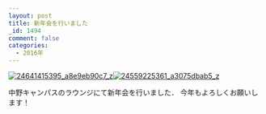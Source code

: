 ```yaml
---
layout: post
title: 新年会を行いました
_id: 1494
comment: false
categories:
  - 2016年
---
```


[![24641415395_a8e9eb90c7_z](/wp-content/uploads/2016/01/24641415395_a8e9eb90c7_z.jpg)](/wp-content/uploads/2016/01/24641415395_a8e9eb90c7_z.jpg)[![24559225361_a3075dbab5_z](/wp-content/uploads/2016/01/24559225361_a3075dbab5_z.jpg)](/wp-content/uploads/2016/01/24559225361_a3075dbab5_z.jpg)

中野キャンパスのラウンジにて新年会を行いました．
今年もよろしくお願いします！
